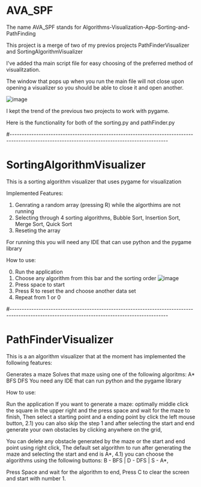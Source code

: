 # AVA_SPF
The name AVA_SPF stands for Algorithms-Visualization-App-Sorting-and-PathFinding

This project is a merge of two of my previos projects PathFinderVisualizer and SortingAlgorithmVisualizer

I've added tha main script file for easy choosing of the preferred method of visualitzation.

The window that pops up when you run the main file will not close upon opening a visualizer so you should be able to close it and open another.

![image](https://github.com/user-attachments/assets/f8993b74-1454-4898-a19b-b024a0315198)

I kept the trend of the previous two projects to work with pygame.


Here is the functionality for both of the sorting.py and pathFinder.py

#-----------------------------------------------------------------------------------------------------------------------------------------------

# SortingAlgorithmVisualizer

This is a sorting algorithm visualizer that uses pygame for visualization

Implemented Features:

1) Genrating a random array (pressing R) while the algorthims are not running
2) Selecting through 4 sorting algorithms, Bubble Sort, Insertion Sort, Merge Sort, Quick Sort
3) Reseting the array

For running this you will need any IDE that can use python and the pygame library

How to use:

0) Run the application
1) Choose any algorithm from this bar and the sorting order
![image](https://github.com/user-attachments/assets/5cc5e0c9-ca6c-4ce1-98b1-c88e19377fa3)
2) Press space to start
3) Press R to reset the and choose another data set
4) Repeat from 1 or 0

#-----------------------------------------------------------------------------------------------------------------------------------------------

# PathFinderVisualizer
This is a an algorithm visualizer that at the moment has implemented the following features:

Generates a maze
Solves that maze using one of the following algoritms: A* BFS DFS
You need any IDE that can run python and the pygame library

How to use:

Run the application
If you want to generate a maze: optimally middle click the square in the upper right and the press space and wait for the maze to finish,
Then select a starting point and a ending point by click the left mouse button,
2.1) you can also skip the step 1 and after selecting the start and end generate your own obstacles by clicking anywhere on the grid,

You can delete any obstacle generated by the maze or the start and end point using right click,
The default set algorithm to run after generating the maze and selecting the start and end is A*,
4.1) you can choose the algorithms using the following buttons: B - BFS | D - DFS | S - A*,

Press Space and wait for the algorithm to end,
Press C to clear the screen and start with number 1.
